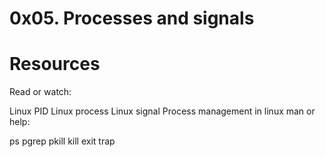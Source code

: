 # 0x05. Processes and signals

# Resources

Read or watch:

Linux PID
Linux process
Linux signal
Process management in linux
man or help:

ps
pgrep
pkill
kill
exit
trap
